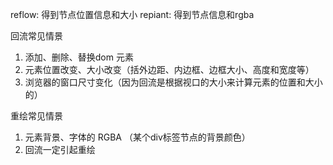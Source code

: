 reflow: 得到节点位置信息和大小
repiant: 得到节点信息和rgba

回流常见情景
1. 添加、删除、替换dom 元素
2. 元素位置改变、大小改变（括外边距、内边框、边框大小、高度和宽度等）
3. 浏览器的窗口尺寸变化（因为回流是根据视口的大小来计算元素的位置和大小的）


重绘常见情景
1. 元素背景、字体的 RGBA （某个div标签节点的背景颜色）
2. 回流一定引起重绘
